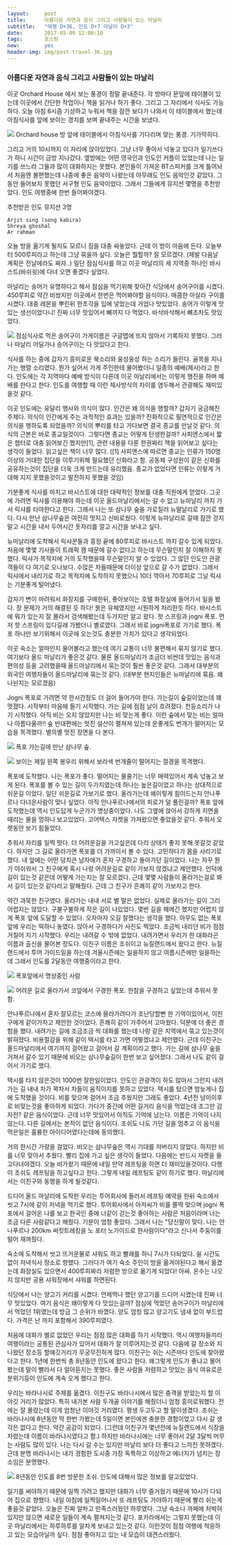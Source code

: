 ```yaml
---          
layout:	    post          
title: 	    아름다운 자연과 음식 그리고 사람들이 있는 마날리
subtitle:   "여행 D+36, 인도 D+7 마날리 D+3"
date:       2017-05-09 12:00:10   
tags:       포스팅          
new:        yes
header-img: img/post-travel-36.jpg
---          
```

  



### 아름다운 자연과 음식 그리고 사람들이 있는 마날리



이곳 Orchard House 에서 보는 풍경이 정말 끝내준다. 각 방마다 문앞에 테이블이 있는데 이곳에서 간단한 작업이나 책을 읽거나 하기 좋다. 그리고 그 자리에서 식사도 가능하다. 오늘 아침 6시즘 기상하고 누워서 책을 잠깐 보다가 나와서 이 테이블에서 했는데 아침식사를 앞에 보이는 경치를 보며 끝내주는 시간을 보냈다.

![](/img/170509-orchard.jpg)
Orchard house 방 앞에 테이블에서 아침식사를 기다리며 맞는 풍경. 기가막히다.

그리고 거의 10시까지 이 자리에 앉아있었다. 그냥 너무 좋아서 넉놓고 있다가 일기쓰다가 하니 시간이 금방 지나갔다. 옆방에는 어떤 영국인과 인도인 커플이 있었는데 나는 일기를 쓰느라 그들과 많이 대화하지는 못했다. 본인들이 가져온 BT스피커를 크게 틀어놔서 처음엔 불편했는데 나중에 좋은 음악이 나왔는데 아무래도 인도 음악인것 같았다. 그동안 들어보지 못했던 서구형 인도 음악이었다. 그래서 그들에게 뮤지션 몇명을 추천받았다. 인도 여행중에 한번 들어봐야겠다.

추천받은 인도 뮤지션 3명
````
Arjit sing (song kabira)
Shreya ghoshal
Ar rahman
````

오늘 방을 옮기게 될지도 모르니 짐을 대충 싸놓았다. 근데 이 방이 마음에 든다. 오늘부터 500루피라고 하는데 그냥 묶을까 싶다. 오늘은 뭘할까? 잘 모르겠다. (제발 다음날 계획은 전날에라도 짜자..) 일단 점심식사를 하고 이곳 마날리의 세 지역중 하나인 바시스트(바쉬쉿)에 다녀 오면 좋겠다 싶었다.

마날리는 송어가 유명하다고 해서 점심을 먹기위해 찾아간 식당에서 송어구이를 시켰다. 450루피로 약간 비쌌지만 이곳에서 한번은 먹어봐야할 음식이다. 매콤한 마살라 구이를 시켰다. 대충 레몬을 뿌린뒤 한조각을 입에 넣었는데 거업나 맛있었다. 송어가 이렇게 맛있는 생선이었다니! 진짜 너무 맛있어서 뼈까지 다 먹었다. 바삭바삭해서 뼈조차도 맛있었다.

![](/img/170509-troutfish.jpg)
점심식사로 먹은 송어구이 가게이름은 구글맵에 뜨지 않아서 기록하지 못했다. 그러나 마날리 어딜가나 송어구이는 다 맛있다고 한다.

식사를 하는 중에 갑자기 흥미로운 북소리와 웅성웅성 하는 소리가 들린다. 골목을 지나가는 행렬 소리였다. 뭔가 싶어서 가게 주인한테 물어봤더니 일종의 예배(제사)라고 한다. 인도에는 각 지역마다 예배 방식이 다른데 이곳 마날리에서는 이렇게 행진을 하며 예배를 한다고 한다. 인도를 여행할 때 이런 제사방식의 차이를 염두해서 관광해도 재미있을것 같다.

이곳 인도에는 유달리 행사와 의식이 많다. 인간은 왜 의식을 행할까? 갑자기 궁금해진 주제다. 의식이 인간에게 주는 과학적인 효과는 있을까? 진화적으로 필연적으로 인간은 의식을 행하도록 되었을까? 의식의 뿌리를 타고 가다보면 결국 종교를 만날것 같다. 의식의 근본은 바로 종교일것이다. 그렇다면 종교는 어떻게 탄생한걸까? 사피엔스에서 짧은 챕터로 대충 읽어보긴 했지만[1], 관련 내용을 다룬 한권짜리 책을 읽어보고 싶다는 생각이 들었다. 읽고싶은 책이 너무 많다.
([1] 사피엔스에 따르면 종교는 인류가 150명 이상의 거대한 집단을 이루기위해 필요했던 신화라고 함. 공동체 구성원이 같은 신화를 공유하는것이 집단을 더욱 크게 만드는데 유리했음. 종교가 없었다면 인류는 이렇게 거대해 지지 못했을것이고 발전하지 못했을 것임)

기분좋게 식사를 마치고 바시스트에 대한 대략적인 정보를 대충 직원에게 얻었다. 그곳에 가려면 릭샤를 이용해야 하는데 이곳 올드마날리에서는 갈 수 없고 뉴마날리 까지 가서 릭샤를 타야한다고 한다. 그래서 나는 또 삼나무 숲을 가로질러 뉴말날리로 가기로 했다. 다시 만난 삼나무숲은 여전히 멋지고 신비로웠다. 이렇게 뉴마날리로 갈때 잠깐 걷지말고 시간을 내서 두어시간 돗자리를 깔고 시간을 보내고 싶다.

뉴마날리에 도착해서 릭샤꾼들과 흥정 끝에 80루피로 바시스트 까지 갈수 있게 되었다. 처음에 몇몇 기사들이 트래픽 잼 때문에 갈수 없다고 하는데 무슨말인지 잘 이해하지 못했다. 릭샤가 목적지에 거의 도착했을때 무슨말인지 알 수 있었다. 그 많던 인도인 관광객들이 다 여기로 오나보다. 수많은 차들때문에 더이상 앞으로 갈 수가 없었다. 그래서 릭샤에서 내리기로 하고 목적지에 도착하지 못했으니 10더 깍아서 70루피로 그날 릭샤는 기분좋게 털어냈다.

갑자기 변이 마려워서 화장지를 구매한뒤, 좋아보이는 호텔 화장실에 들어가서 일을 봤다. 장 문제가 거의 해결된 듯 하다! 묽은 유체였지만 시원하게 처리한듯 하다. 바시스트에 뭐가 있는지 잘 몰라서 검색해봤는데 두가지만 알고 왔다. 핫 스프링과 jogni 폭포. 먼저 핫 스프링이 있다길래 가봤더니 별로였다. 그래서 바로 jogni폭포로 가기로 했다. 폭포 하나만 보기위해서 이곳에 오는것도 충분한 가치가 있다고 생각되었다.

이곳 숙소는 얼마인지 물어볼라고 했는데 여기 교통이 너무 불편해서 묶지 않기로 했다. 여기보다 올드 마날리가 좋은것 같다. 물론 올드마날리가 조금더 비싼데 맛있는 음식과 편의성 등을 고려했을때 올드마날리에서 묶는것이 훨씬 좋은것 같다. 그래서 대부분의 외국인 여행자들이 올드마날리에 묶는것 같다. (대부분 현지인들은 뉴마날리에 묶음. 왜 나뉜지는 모르겠음)

Jogni 폭포로 가려면 약 한시간정도 더 걸어 들어가야 한다. 가는길이 숲길이었는데 꽤 멋졌다. 시작부터 마음에 들기 시작했다. 가는 길에 점점 날이 흐려졌다. 천둥소리가 나기 시작했다. 아직 비는 오지 않았지만 나는 비 맞는게 좋다. 이런 숲에서 맞는 비는 얼마나 아름다울까!! 숲 반대편에는 멋진 설산이 펼쳐져 있는데 운좋게도 번개가 떨어지는 모습을 목격했다. 별의별 멋진 장면을 다 본다.

![](/img/170509-samtree.jpg)
폭포 가는길에 만난 삼나무 숲.

![](/img/170509-lightening.jpg)
보이는 제일 왼쪽 봉우리 위해서 보라색 번개줄이 떨어지는 절경을 목격했다.

폭포에 도착했다. 나는 폭포가 좋다. 떨어지는 물줄기는 너무 매력있어서 계속 넋놓고 보게 된다. 폭포를 볼 수 있는 길이 두가지였는데 하나는  높은길이었고 하나는 상대적으로 쉬운길 이었다. 일단 쉬운길로 가보기로 했다. 올라가는데 왜이렇게 힘이드는지 안나푸르나 다녀온사람이 맞나 싶었다. 아직 안나푸르나에서의 피로가 덜 풀린걸까? 폭포 앞에 도착했는데 역시 인도답게 누군가가 명상중이었다. 나도 그옆에 앉아서 강하게 지면을 때리는 물을 멍하니 보고있었다. 고어텍스 자켓을 가져왔으면 좋았을것 같다. 추워서 오랫동안 보기 힘들었다.

추워서 자리를 일찍 떳다. 더 어려운길을 가고싶은데 다리 상태가 좋지 못해 못갈것 같았다. 하지만 그 길로 올라가면 폭포를 더 가까이서 볼 수 있다. 고민하다가 몸을 사리기로 했다. 내 앞에는 어떤 덩치큰 남자애가 혼자 구경하고 돌아가던 길이었다. 나는 자꾸 뭔가 아쉬워서 그 친구에게 혹시 나랑 어려운길로 같이 가보지 않겠냐고 제안했다. 언덕에 길이 있는것 같은데 어떻게 가는지는 잘 모르겠다. 근데 몇몇 사람들이 올라가는걸로 봐서 길이 있는것 같다라고 말해줬다. 근데 그 친구가 흔쾌히 같이 가보자고 한다.

약간 과묵한 친구였다. 올라가는 내내 서로 별 말은 없었다. 실제로 올라가는 길이 그리 어렵지는 않았다. 구불구불하게 작은 길이 나있었다. 몇번 길을 헤메긴 했지만 어렵지 않게 폭포 앞에 도달할 수 있었다. 오자마자 오길 잘했다는 생각을 했다. 아무도 없는 폭포 앞에 우리는 떡하니 놓였다. 앉아서 구경하다가 사진도 찍었다. 조금씩 내리던 비가 점점 거칠어 지기 시작했다. 우리는 내려갈 수 밖에 없었다. 내려가면서 우리가 한 대화라곤 이름과 출신을 물어본 정도다. 이친구 이름은 조쉬이고 뉴질랜드에서 왔다고 한다. 뉴질랜드에서 투어 가이드일을 하는데 겨울시즌에는 일을하지 않고 여름시즌에만 일을하는데 그래서 인도를 2달동안 여행중이라고 한다.

![](/img/170509-falls.jpg)
폭포앞에서 명상중인 사람

![](/img/170509-falls2.jpg)
어려운 길로 올라가서 코앞에서 구경한 폭포. 한참을 구경하고 싶었는데 추워서 못함.

안나푸르나에서 혼자 잘모르는 코스에 올라가려다가 조난당할뻔 한 기억이있어서, 이친구에게 같이가자고 제안한 것이었다. 흔쾌히 같이 가주어서 고마웠다. 덕분에 더 좋은 경험을 했다. 내려가는 길에 조금조금 씩 대화를 했는데 나랑 같은 지역에서 묶고 있는것이 밝혀졌다. 비용절감을 위해 같이 택시를 타고 가면 어떻겠냐고 제안했다. 근데 이친구는 올드마날리에서 여기까지 걸어왔고 걸어서 갈 계획이라고 했다. 가는 길에 삼나무 숲을 거쳐서 갈수 있기 때문에 비오는 삼나무숲길이 한번 보고 싶어졌다. 그래서 나도 같이 걸어서 가기로 했다.

택시를 타지 않은것이 1000번 잘한일이었다. 인도인 관광객이 하도 많아서 그런지 내려가는 길 내내 차가 꽉차서 차들이 움직이지를 못하고 있었다. 택시를 탔으면 밤늦게나 집에 도착했을 것이다. 비를 맞으며 걸어서 조금 추웠지만 그래도 좋았다. 4년전 남미이후로 비맞는것을 좋아하게 되었다. 가다가 중간에 어떤 길거리 음식을 먹었는데 조그만 감자전? 같은 음식이었다. 근데 너무 맛있어서 아직도 기억에 남는다. 이름은 기억이 나지 않는다. 다른 길에서는 본적이 없던 음식이다. 조쉬도 나도 가던 길을 멈추고 이 음식을 먹은일은 훌륭한 아이디어였다는데에 동의했다.

거의 한시간 가량을 걸었다. 비오는 삼나무숲은 역시 기대를 저버리지 않았다. 하지만 비를 너무 맞아서 추웠다. 빨리 집에 가고 싶은 생각이 들었다. 다음에는 반드시 자켓을 들고다녀야겠다. 오늘 비가왔기 때문에 내일 만약 레프팅을 하면 더 재미있을것이다. 다행이 조쉬도 레프팅을 하고싶다고 한다. 그렇게 내일 레프팅도 같이 하기로 했다. 마날리에서는 이친구와 동행을 하게 될것같다.

드디어 올드 마날리에 도착한 우리는 투어회사에 들러서 레프팅 예약을 한뒤 숙소에서 씻고 7시에 같이 저녁을 먹기로 했다. 투어회사에서 아저씨가 비를 쫄딱 맞으며 jogni 폭포에서 걸어온 나를 보고 한국인 중에 너같이 걷는것 좋아하는 사람은 처음이라며 너는 조금 다른 사람같다고 해줬다. 기분이 엄청 좋았다. 그래서 나는 "당신말이 맞다. 나는 안나푸르나 200km 써킷트레킹을 노 포터 노가이드로 한사람이다"라고 신나서 주둥이를 털어 재껴줬다.

숙소에 도착해서 씻고 뜨거운물로 샤워도 하고 빨래를 하니 7시가 다되었다. 쉴 시간도 없이 저녁식사 장소로 향했다. 그러다가 여기 숙소 주인이 방을 옮겨야된다고 해서 옮겼는데 화장실도 있으면서 400루피짜리 저렴한 방으로 옮기게 되었다! 아싸. 온수는 나오지 않지만 공용 샤워장에서 샤워를 하면된다.

식당에서 나는 양고기 커리를 시켰다. 언제먹나 했던 양고기를 드디어 시켰는데 진짜 너무 맛있었다. 여기 음식은 왜이렇게 다 맛있는걸까? 점심에 먹었던 송어구이가 마날리에서 먹었던 1위였는데 방금 그 순위가 바꼈다. 양도 엄청 많고 양고기도 냄새 없이 부드럽다. 가격은 난 까지 포함해서 390루피였다.

처음에 대화가 별로 없었던 우리는 점점 많은 대화를 하기 시작했다. 역시 여행자들끼리 여행이라는 공통된 관심사가 있어서 대화가 잘 이루어지는것 같다. 다음에 갈 장소와 지나왔던 장소등 할얘깃거리가 무궁무진하게 많다. 이친구는 쉬는 시즌마다 인도에 찾아왔다고 한다. 1년에 한번씩 총 8년동안 인도에 왔다고 한다. 왜그렇게 인도가 좋냐고 물어봤는데 말이 빨라서 다 알아듣지는 못했다. 좋은 사람들 저렴하고 맛있는 음식 여유로운 분위기등이 인도에 계속 오게 했다고 한다.

우리는 바라나시로 주제를 옮겼다. 이친구도 바라나시에서 많은 충격을 받았는지 할 이야깃 거리가 많았다. 특히 내가본 사람 두개골 이야기를 해줬더니 엄청 흥미로워했다. 전에는 잘 몰랐는데 이게 엄청난 이야깃 거리였다. 평생 두고두고 할 말이생겼다. 조쉬는 바라나시에 8년동안 딱 한번 가봤는데 5일이면 본인에겐 충분한 경험이었고 다시 갈 생각은 없다고 한다. 약간 공감이 되었다. (그런데 이친구가 몇년전에 뉴질랜드에서 식장을 차렸는데 이름이 바라나시였다고 함.)  하지만 바라나시에는 너무 좋아서 2달 3달씩 머무는 사람도 많이 있다. 나는 다시 갈 수는 있지만 마날리 보다 더 좋다고 느끼진 못하겠다. 근데 분명 바라나시는 내가 경험한 도시중 가장 독특하고 이상하고 에너지가 넘치는 장소임은 분명했다.

![](/img/170509-josh.jpg)
8년동안 인도를 8번 방문한 조쉬. 인도에 대해서 많은 정보를 알고있었다.

일기를 써야하기 때문에 일찍 가려고 했지만 대화가 너무 즐거웠기 때문에 10시가 다되어 집으로 향했다. 내일 아침에 일찍일어나서 또 레프팅도 가야하기 때문에 빨리 쉬는게 좋을것 같았다. 오늘은 진짜 알차고 만족스러웠던 하루였다. 그냥 숙소나 까페에 처박혀 있지만 않으면 새로운 일들이 계속 펼쳐지는것 같다. 포카라에서는 그렇지 못했는데 이곳 마날리에서는 하루하루를 알차게 보내고 있는것 같다. 이런것이 점점 여행에 적응하고 있는 모습아닐까 싶다. 점점 좋아지고 있는 내 모습이 대견스러웠다.
